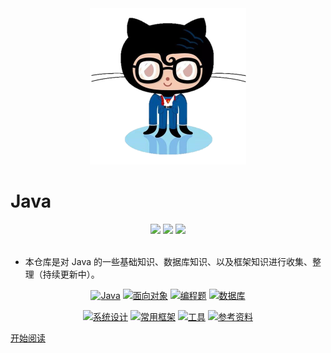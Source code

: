 <div align="center"><img src="https://github.com/DuHouAn/ImagePro/raw/master/logo.png" width="250px"/></div>



# Java

<div align="center">
<a href="https://github.com/DuHouAn/Java"><img src="https://badgen.net/github/watchers/DuHouAn/Java?icon=github&color=4ab8a1"/></a>
<a href="https://github.com/DuHouAn/Java"><img src="https://badgen.net/github/stars/DuHouAn/Java?icon=github&color=4ab8a1"/></a>
<a href="https://github.com/DuHouAn/Java"><img src="https://badgen.net/github/forks/DuHouAn/Java?icon=github&color=4ab8a1"/></a>
</div><br/>

- 本仓库是对 Java 的一些基础知识、数据库知识、以及框架知识进行收集、整理（持续更新中）。

<p align="center">
    <a href="https://duhouan.github.io/Java/#/?id=%e2%98%95%ef%b8%8f-java"><img src="https://img.shields.io/badge/java-Java-green.svg" alt="Java"/></a>
    <a href="https://duhouan.github.io/Java/#/?id=%f0%9f%91%ab-%e9%9d%a2%e5%90%91%e5%af%b9%e8%b1%a1"><img src="https://img.shields.io/badge/object oriented-面向对象-yellow.svg" alt="面向对象"/></a>
    <a href="https://duhouan.github.io/Java/#/?id=%f0%9f%93%9d-%e7%bc%96%e7%a8%8b%e9%a2%98"><img src="https://img.shields.io/badge/programming-编程题-orange.svg" alt="编程题"/></a>
    <a href="https://duhouan.github.io/Java/#/?id=%f0%9f%92%be-%e6%95%b0%e6%8d%ae%e5%ba%93"><img src="https://img.shields.io/badge/database-数据库-red.svg" alt="数据库"/></a>
</p>
<p align="center">
        <a href="https://duhouan.github.io/Java/#/?id=%f0%9f%8e%93-%e7%b3%bb%e7%bb%9f%e8%ae%be%e8%ae%a1"><img src="https://img.shields.io/badge/system design-系统设计-9cf.svg" alt="系统设计"/></a>
	<a href="https://duhouan.github.io/Java/#/?id=%e2%98%8e%ef%b8%8f-%e5%b8%b8%e7%94%a8%e6%a1%86%e6%9e%b6"><img src="https://img.shields.io/badge/framework-常用框架-lightgrey.svg" alt="常用框架"/></a>
	<a href="https://duhouan.github.io/Java/#/?id=%f0%9f%93%96-%e5%b7%a5%e5%85%b7"><img src="https://img.shields.io/badge/tool-工具-blueviolet.svg" alt="工具"/></a>
	<a href="https://duhouan.github.io/Java/#/?id=%f0%9f%93%9a-%e5%8f%82%e8%80%83%e8%b5%84%e6%96%99"><img src="https://img.shields.io/badge/reference-参考资料-1ce.svg" alt="参考资料"/></a>
</p>

[开始阅读](./README.md)
